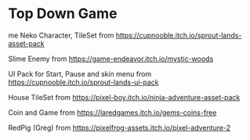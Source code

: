 # Top Down Game
me
Neko Character, TileSet from https://cupnooble.itch.io/sprout-lands-asset-pack

Slime Enemy from https://game-endeavor.itch.io/mystic-woods

UI Pack for Start, Pause and skin menu from https://cupnooble.itch.io/sprout-lands-ui-pack

House TileSet from https://pixel-boy.itch.io/ninja-adventure-asset-pack

Coin and Game from https://laredgames.itch.io/gems-coins-free

RedPig (Greg) from https://pixelfrog-assets.itch.io/pixel-adventure-2
